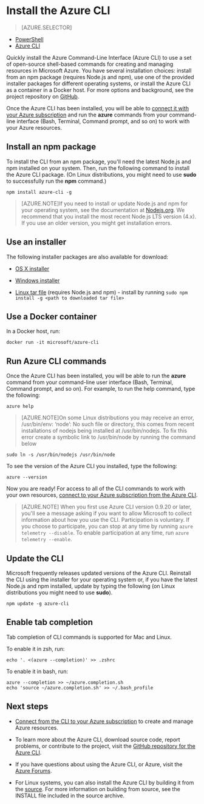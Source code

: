 <properties
	pageTitle="Install the Azure Command-Line Interface | Microsoft Azure"
	description="Install the Azure Command-Line Interface (CLI) for Mac, Linux, and Windows to start using Azure services"
	editor=""
	manager="timlt"
	documentationCenter=""
	authors="dlepow"
	services="virtual-machines-linux,virtual-network,storage,azure-resource-manager"
	tags="azure-resource-manager,azure-service-management"/>

<tags
	ms.service="multiple"
	ms.workload="multiple"
	ms.tgt_pltfrm="command-line-interface"
	ms.devlang="na"
	ms.topic="article"
	ms.date="05/23/2016"
	ms.author="danlep"/>
    
# Install the Azure CLI

> [AZURE.SELECTOR]
- [PowerShell](powershell-install-configure.md)
- [Azure CLI](xplat-cli-install.md)

Quickly install the Azure Command-Line Interface (Azure CLI) to use a set of open-source shell-based commands for creating and managing resources in Microsoft Azure. You have several installation choices: install from an npm package (requires Node.js and npm), use one of the provided installer packages for different operating systems, or install the Azure CLI as a container in a Docker host. For more options and background, see the project repository on [GitHub](https://github.com/azure/azure-xplat-cli).


Once the Azure CLI has been installed, you will be able to [connect it with your Azure subscription](xplat-cli-connect.md) and run the **azure** commands from your command-line interface (Bash, Terminal, Command prompt, and so on) to work with your Azure resources.



## Install an npm package

To install the CLI from an npm package, you'll need the latest Node.js and npm  installed on your system. Then, run the following command to install the Azure CLI package. (On Linux distributions, you might need to use **sudo**  to successfully run the __npm__ command.)

	npm install azure-cli -g

> [AZURE.NOTE]If you need to install or update Node.js and npm for your operating system, see the documentation at [Nodejs.org](https://nodejs.org/en/download/package-manager/). We recommend that you install the most recent Node.js LTS version (4.x). If you use an older version, you might get installation errors.

## Use an installer

The following installer packages are also available for download:


* [OS X installer][mac-installer]

* [Windows installer][windows-installer]

* [Linux tar file][linux-installer] (requires Node.js and npm) - install by running `sudo npm install -g <path to downloaded tar file>`


## Use a Docker container

In a Docker host, run:

```
docker run -it microsoft/azure-cli
```

## Run Azure CLI commands
Once the Azure CLI has been installed, you will be able to run the **azure** command from your command-line user interface (Bash, Terminal, Command prompt, and so on). For example, to run the help command, type the following:

```
azure help
```
> [AZURE.NOTE]On some Linux distributions you may receive an error, /usr/bin/env: ‘node’: No such file or directory, this comes from recent installations of nodejs being installed at /usr/bin/nodejs. To fix this error create a symbolic link to /usr/bin/node by running the command below

```
sudo ln -s /usr/bin/nodejs /usr/bin/node
```

To see the version of the Azure CLI you installed, type the following:

```
azure --version
```

Now you are ready! For access to all of the CLI commands to work with your own resources, [connect to your Azure subscription from the Azure CLI](xplat-cli-connect.md).

>[AZURE.NOTE] When you first use Azure CLI version 0.9.20 or later, you'll see a message asking if you want to allow Microsoft to collect information about how you use the CLI. Participation is voluntary. If you choose to participate, you can stop at any time by running `azure telemetry --disable`. To enable participation at any time, run `azure telemetry --enable`.


## Update the CLI

Microsoft frequently releases updated versions of the Azure CLI. Reinstall the CLI using the installer for your operating system or, if you have the latest Node.js and npm installed, update by typing the following (on Linux distributions you might need to use **sudo**).

```
npm update -g azure-cli
```

## Enable tab completion

Tab completion of CLI commands is supported for Mac and Linux.

To enable it in zsh, run:

```
echo '. <(azure --completion)' >> .zshrc
```

To enable it in bash, run:

```
azure --completion >> ~/azure.completion.sh
echo 'source ~/azure.completion.sh' >> ~/.bash_profile
```


## Next steps 

* [Connect from the CLI to your Azure subscription](xplat-cli-connect.md) to create and manage Azure resources.

* To learn more about the Azure CLI, download source code, report problems, or contribute to the project, visit the [GitHub repository for the Azure CLI](https://github.com/azure/azure-xplat-cli).

* If you have questions about using the Azure CLI, or Azure, visit the [Azure Forums](https://social.msdn.microsoft.com/Forums/en-US/home?forum=azurescripting).

* For Linux systems, you can also install the Azure CLI by building it from the [source](http://aka.ms/linux-azure-cli). For more information on building from source, see the INSTALL file included in the source archive.

[mac-installer]: http://aka.ms/mac-azure-cli
[windows-installer]: https://www.microsoft.com/web/handlers/webpi.ashx?command=getinstallerredirect&appid=windowsazurexplatcli&mode=new
[linux-installer]: http://aka.ms/linux-azure-cli
[cliasm]: virtual-machines-command-line-tools.md
[cliarm]: ./virtual-machines/azure-cli-arm-commands.md
